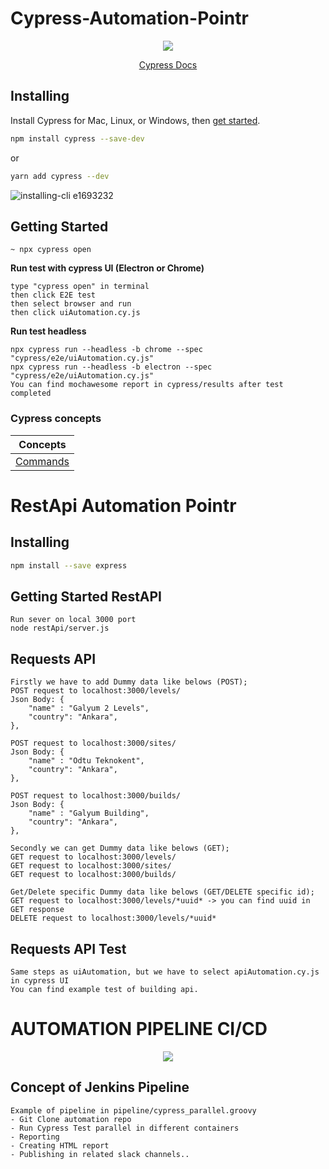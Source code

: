# Cypress-Automation-Pointr

<p align="center">
  <a href="https://www.cypress.io"><img src="https://cloud.githubusercontent.com/assets/1268976/20607953/d7ae489c-b24a-11e6-9cc4-91c6c74c5e88.png"/></a>
</p>
<p align="center">
  <a href="https://on.cypress.io"> Cypress Docs</a>
</p>

## Installing

Install Cypress for Mac, Linux, or Windows, then [get started](https://on.cypress.io/install).

```bash
npm install cypress --save-dev
```
or
```bash
yarn add cypress --dev
```

![installing-cli e1693232](https://user-images.githubusercontent.com/1271364/31740846-7bf607f0-b420-11e7-855f-41c996040d31.gif)

## Getting Started
```
~ npx cypress open
```
**Run test with cypress UI (Electron or Chrome)**

```
type "cypress open" in terminal 
then click E2E test
then select browser and run
then click uiAutomation.cy.js
```

**Run test headless**

```
npx cypress run --headless -b chrome --spec "cypress/e2e/uiAutomation.cy.js"
npx cypress run --headless -b electron --spec "cypress/e2e/uiAutomation.cy.js"
You can find mochawesome report in cypress/results after test completed
```

### Cypress concepts
| Concepts | 
| ------ |
| [Commands](https://docs.cypress.io/api/cypress-api/custom-commands)

# RestApi Automation Pointr
## Installing

```bash
npm install --save express
```
## Getting Started RestAPI
```
Run sever on local 3000 port
node restApi/server.js
```
## Requests API
```
Firstly we have to add Dummy data like belows (POST);
POST request to localhost:3000/levels/
Json Body: {
    "name" : "Galyum 2 Levels",
    "country": "Ankara",
},

POST request to localhost:3000/sites/
Json Body: {
    "name" : "Odtu Teknokent",
    "country": "Ankara",
},

POST request to localhost:3000/builds/
Json Body: {
    "name" : "Galyum Building",
    "country": "Ankara",
},

Secondly we can get Dummy data like belows (GET);
GET request to localhost:3000/levels/
GET request to localhost:3000/sites/
GET request to localhost:3000/builds/

Get/Delete specific Dummy data like belows (GET/DELETE specific id);
GET request to localhost:3000/levels/*uuid* -> you can find uuid in GET response
DELETE request to localhost:3000/levels/*uuid*
```
## Requests API Test
```
Same steps as uiAutomation, but we have to select apiAutomation.cy.js in cypress UI
You can find example test of building api.
```

AUTOMATION PIPELINE CI/CD
===========================

<p align="center">
  <img src="https://pbs.twimg.com/media/FWTl-gSXEAItSV_?format=jpg&name=large" />
</p>

## Concept of Jenkins Pipeline
```
Example of pipeline in pipeline/cypress_parallel.groovy
- Git Clone automation repo
- Run Cypress Test parallel in different containers
- Reporting
- Creating HTML report
- Publishing in related slack channels..
```

